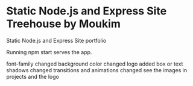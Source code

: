 # Static Node.js and Express Site Treehouse by Moukim
 Static Node.js and Express Site portfolio


Running npm start serves the app.

font-family changed
background color changed
logo added
box or text shadows changed
transitions and  animations changed see the images in projects and the logo 